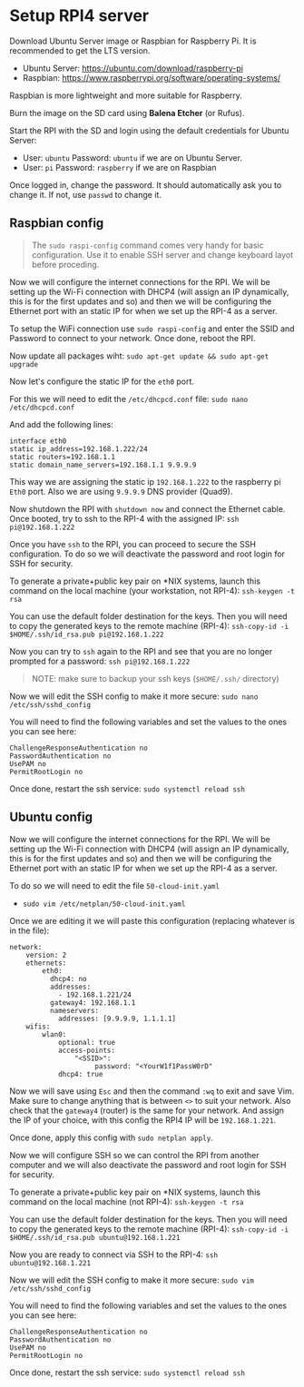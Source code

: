 # Setup RPI4 server

Download Ubuntu Server image or Raspbian for Raspberry Pi. It is recommended to get the LTS version.

- Ubuntu Server: https://ubuntu.com/download/raspberry-pi
- Raspbian: https://www.raspberrypi.org/software/operating-systems/

Raspbian is more lightweight and more suitable for Raspberry.

Burn the image on the SD card using **Balena Etcher** (or Rufus).

Start the RPI with the SD and login using the default credentials for Ubuntu Server:

- User: `ubuntu` Password: `ubuntu` if we are on Ubuntu Server.
- User: `pi` Password: `raspberry` if we are on Raspbian

Once logged in, change the password. It should automatically ask you to change it. If not, use `passwd` to change it.

## Raspbian config

> The `sudo raspi-config` command comes very handy for basic configuration. Use it to enable SSH server and change keyboard layot before proceding.

Now we will configure the internet connections for the RPI. We will be setting up the Wi-Fi connection with DHCP4 (will assign an IP dynamically, this is for the first updates and so) and then we will be configuring the Ethernet port with an static IP for when we set up the RPI-4 as a server.

To setup the WiFi connection use `sudo raspi-config` and enter the SSID and Password to connect to your network. Once done, reboot the RPI.

Now update all packages wiht:
`sudo apt-get update && sudo apt-get upgrade`

Now let's configure the static IP for the `eth0` port.

For this we will need to edit the `/etc/dhcpcd.conf` file:
`sudo nano /etc/dhcpcd.conf`

And add the following lines:

```
interface eth0
static ip_address=192.168.1.222/24    
static routers=192.168.1.1
static domain_name_servers=192.168.1.1 9.9.9.9
```

This way we are assigning the static ip `192.168.1.222` to the raspberry pi `Eth0` port. Also we are using `9.9.9.9` DNS provider (Quad9).

Now shutdown the RPI with `shutdown now` and connect the Ethernet cable. Once booted, try to ssh to the RPI-4 with the assigned IP:
`ssh pi@192.168.1.222`

Once you have `ssh` to the RPI, you can proceed to secure the SSH configuration. To do so we will deactivate the password and root login for SSH for security.

To generate a private+public key pair on *NIX systems, launch this command on the local machine (your workstation, not RPI-4):
`ssh-keygen -t rsa`

You can use the default folder destination for the keys. Then you will need to copy the generated keys to the remote machine (RPI-4):
`ssh-copy-id -i $HOME/.ssh/id_rsa.pub pi@192.168.1.222`

Now you can try to `ssh` again to the RPI and see that you are no longer prompted for a password:
`ssh pi@192.168.1.222`

> NOTE: make sure to backup your ssh keys (`$HOME/.ssh/` directory)

Now we will edit the SSH config to make it more secure:
`sudo nano /etc/ssh/sshd_config`

You will need to find the following variables and set the values to the ones you can see here:

```
ChallengeResponseAuthentication no
PasswordAuthentication no
UsePAM no
PermitRootLogin no
```

Once done, restart the ssh service:
`sudo systemctl reload ssh`

## Ubuntu config

Now we will configure the internet connections for the RPI. We will be setting up the Wi-Fi connection with DHCP4 (will assign an IP dynamically, this is for the first updates and so) and then we will be configuring the Ethernet port with an static IP for when we set up the RPI-4 as a server.

To do so we will need to edit the file `50-cloud-init.yaml`

- `sudo vim /etc/netplan/50-cloud-init.yaml`

Once we are editing it we will paste this configuration (replacing whatever is in the file):

```
network:
    version: 2
    ethernets:
        eth0:
          dhcp4: no
          addresses:
            - 192.168.1.221/24
          gateway4: 192.168.1.1
          nameservers:
            addresses: [9.9.9.9, 1.1.1.1]
    wifis:
        wlan0:
            optional: true
            access-points:
                "<SSID>":
                     password: "<YourW1f1PassW0rD"
            dhcp4: true
```

Now we will save using `Esc` and then the command `:wq` to exit and save Vim. Make sure to change anything that is between `<>` to suit your network. Also check that the `gateway4` (router) is the same for your network. And assign the IP of your choice, with this config the RPI4 IP will be `192.168.1.221`.

Once done, apply this config with `sudo netplan apply`.

Now we will configure SSH so we can control the RPI from another computer and we will also deactivate the password and root login for SSH for security.

To generate a private+public key pair on *NIX systems, launch this command on the local machine (not RPI-4):
`ssh-keygen -t rsa`

You can use the default folder destination for the keys. Then you will need to copy the generated keys to the remote machine (RPI-4):
`ssh-copy-id -i $HOME/.ssh/id_rsa.pub ubuntu@192.168.1.221`

Now you are ready to connect via SSH to the RPI-4:
`ssh ubuntu@192.168.1.221`

Now we will edit the SSH config to make it more secure:
`sudo vim /etc/ssh/sshd_config`

You will need to find the following variables and set the values to the ones you can see here:

```
ChallengeResponseAuthentication no
PasswordAuthentication no
UsePAM no
PermitRootLogin no
```

Once done, restart the ssh service:
`sudo systemctl reload ssh`
